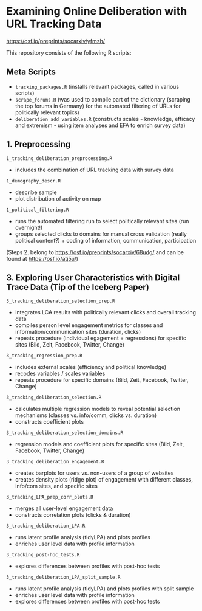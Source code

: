 # Examining Online Deliberation with URL Tracking Data
https://osf.io/preprints/socarxiv/yfmzh/

This repository consists of the following R scripts:

## Meta Scripts
- `tracking_packages.R` (installs relevant packages, called in various scripts)
- `scrape_forums.R` (was used to compile part of the dictionary (scraping the top forums in Germany) for the automated filtering of URLs for politically relevant topics)
- `deliberation_add_variables.R` (constructs scales - knowledge, efficacy and extremism - using item analyses and EFA to enrich survey data)

## 1. Preprocessing
`1_tracking_deliberation_preprocessing.R`
- includes the combination of URL tracking data with survey data 

`1_demography_descr.R`
- describe sample
- plot distribution of activity on map

`1_political_filtering.R`
- runs the automated filtering run to select politically relevant sites (run overnight!)
- groups selected clicks to domains for manual cross validation (really political content?) + coding of information, communication, participation

(Steps 2. belong to https://osf.io/preprints/socarxiv/68udg/ and can be found at https://osf.io/atj5u/)

## 3. Exploring User Characteristics with Digital Trace Data (Tip of the Iceberg Paper)

`3_tracking_deliberation_selection_prep.R`
- integrates LCA results with politically relevant clicks and overall tracking data
- compiles person level engagement metrics for classes and information/communication sites (duration, clicks)
- repeats procedure (individual egagement + regressions) for specific sites (Bild, Zeit, Facebook, Twitter, Change)

`3_tracking_regression_prep.R`
- includes external scales (efficiency and political knowledge)
- recodes variables / scales variables
- repeats procedure for specific domains (Bild, Zeit, Facebook, Twitter, Change)

`3_tracking_deliberation_selection.R`
- calculates multiple regression models to reveal potential selection mechanisms (classes vs. info/comm, clicks vs. duration)
- constructs coefficient plots

`3_tracking_deliberation_selection_domains.R`
- regression models and coefficient plots for specific sites (Bild, Zeit, Facebook, Twitter, Change)

`3_tracking_deliberation_engagement.R`
- creates barplots for users vs. non-users of a group of websites
- creates density plots (ridge plot) of engagement with different classes, info/com sites, and specific sites

`3_tracking_LPA_prep_corr_plots.R`
- merges all user-level engagement data
- constructs correlation plots (clicks & duration)

`3_tracking_deliberation_LPA.R`
- runs latent profile analysis (tidyLPA) and plots profiles
- enriches user level data with profile information 

`3_tracking_post-hoc_tests.R`
- explores differences between profiles with post-hoc tests

`3_tracking_deliberation_LPA_split_sample.R`
- runs latent profile analysis (tidyLPA) and plots profiles with split sample
- enriches user level data with profile information 
- explores differences between profiles with post-hoc tests


